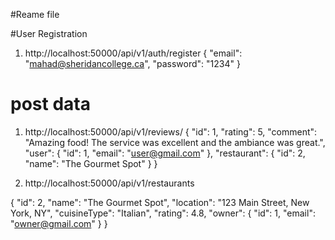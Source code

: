 #Reame file

#User Registration

1.  http://localhost:50000/api/v1/auth/register 
{
  "email": "mahad@sheridancollege.ca",
  "password": "1234"
}


# post data
1. http://localhost:50000/api/v1/reviews/
{
    "id": 1,
    "rating": 5,
    "comment": "Amazing food! The service was excellent and the ambiance was great.",
    "user": {
        "id": 1,
        "email": "user@gmail.com"
    },
    "restaurant": {
        "id": 2,
        "name": "The Gourmet Spot"
    }
}

2. http://localhost:50000/api/v1/restaurants

{
    "id": 2,
    "name": "The Gourmet Spot",
    "location": "123 Main Street, New York, NY",
    "cuisineType": "Italian",
    "rating": 4.8,
    "owner": {
        "id": 1,
        "email": "owner@gmail.com"
    }
}


